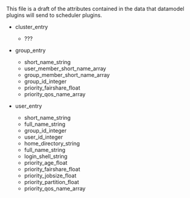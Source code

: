 This file is a draft of the attributes contained in the data that datamodel
plugins will send to scheduler plugins.

* cluster_entry
  * ???

* group_entry
  * short_name_string
  * user_member_short_name_array
  * group_member_short_name_array
  * group_id_integer
  * priority_fairshare_float
  * priority_qos_name_array

* user_entry
  * short_name_string
  * full_name_string
  * group_id_integer
  * user_id_integer
  * home_directory_string
  * full_name_string
  * login_shell_string
  * priority_age_float
  * priority_fairshare_float
  * priority_jobsize_float
  * priority_partition_float
  * priority_qos_name_array

